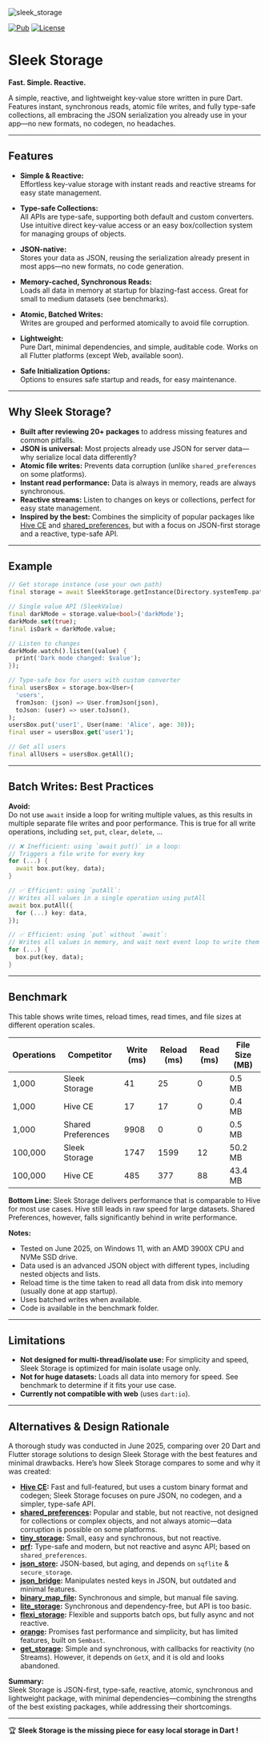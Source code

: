 ![sleek_storage](https://github.com/user-attachments/assets/14e6365b-8dde-4b56-a23a-68032f7649ac)

[![Pub](https://img.shields.io/pub/v/sleek_storage.svg?label=sleek_storage)](https://pub.dartlang.org/packages/sleek_storage)
[![License](https://img.shields.io/badge/License-BSD_3--Clause-green.svg)](https://opensource.org/licenses/BSD-3-Clause)

# Sleek Storage

**Fast. Simple. Reactive.**

A simple, reactive, and lightweight key-value store written in pure Dart. Features instant, synchronous reads, atomic file writes, and fully type-safe collections, all embracing the JSON serialization you already use in your app—no new formats, no codegen, no headaches.

---

## Features

- **Simple & Reactive:**  
  Effortless key-value storage with instant reads and reactive streams for easy state management.

- **Type-safe Collections:**  
  All APIs are type-safe, supporting both default and custom converters. Use intuitive direct key-value access or an easy box/collection system for managing groups of objects.

- **JSON-native:**  
  Stores your data as JSON, reusing the serialization already present in most apps—no new formats, no code generation.

- **Memory-cached, Synchronous Reads:**  
  Loads all data in memory at startup for blazing-fast access. Great for small to medium datasets (see benchmarks).

- **Atomic, Batched Writes:**  
  Writes are grouped and performed atomically to avoid file corruption.

- **Lightweight:**  
  Pure Dart, minimal dependencies, and simple, auditable code. Works on all Flutter platforms (except Web, available soon).

- **Safe Initialization Options:**  
  Options to ensures safe startup and reads, for easy maintenance.

---

## Why Sleek Storage?

- **Built after reviewing 20+ packages** to address missing features and common pitfalls.
- **JSON is universal:** Most projects already use JSON for server data—why serialize local data differently?
- **Atomic file writes:** Prevents data corruption (unlike `shared_preferences` on some platforms).
- **Instant read performance:** Data is always in memory, reads are always synchronous.
- **Reactive streams:** Listen to changes on keys or collections, perfect for easy state management.
- **Inspired by the best:** Combines the simplicity of popular packages like [Hive CE](https://pub.dev/packages/hive_ce) and [shared_preferences](https://pub.dev/packages/shared_preferences), but with a focus on JSON-first storage and a reactive, type-safe API.

---

## Example

```dart
// Get storage instance (use your own path)
final storage = await SleekStorage.getInstance(Directory.systemTemp.path);

// Single value API (SleekValue)
final darkMode = storage.value<bool>('darkMode');
darkMode.set(true);
final isDark = darkMode.value;

// Listen to changes
darkMode.watch().listen((value) {
  print('Dark mode changed: $value');
});

// Type-safe box for users with custom converter
final usersBox = storage.box<User>(
  'users',
  fromJson: (json) => User.fromJson(json),
  toJson: (user) => user.toJson(),
);
usersBox.put('user1', User(name: 'Alice', age: 30));
final user = usersBox.get('user1');

// Get all users
final allUsers = usersBox.getAll();
```
---

## Batch Writes: Best Practices

**Avoid:**  
Do not use `await` inside a loop for writing multiple values, as this results in multiple separate file writes and poor performance.
This is true for all write operations, including `set`, `put`, `clear`,  `delete`, ...

```dart
// ❌ Inefficient: using `await put()` in a loop:
// Triggers a file write for every key
for (...) {
  await box.put(key, data);
}

// ✅ Efficient: using `putAll`:
// Writes all values in a single operation using putAll
await box.putAll({
  for (...) key: data,
});

// ✅ Efficient: using `put` without `await`: 
// Writes all values in memory, and wait next event loop to write them all at once
for (...) {
  box.put(key, data);
}
```

---

## Benchmark
This table shows write times, reload times, read times, and file sizes at different operation scales.

| Operations | Competitor | Write (ms) | Reload (ms) | Read (ms) | File Size (MB) |
|------------|------------|------------|-------------|-----------|---------------|
| 1,000      | Sleek Storage | 41        | 25          | 0         | 0.5 MB        |
| 1,000      | Hive CE     | 17        | 17          | 0         | 0.4 MB        |
| 1,000      | Shared Preferences | 9908      | 0           | 0         | 0.5 MB        |
| 100,000    | Sleek Storage | 1747      | 1599        | 12        | 50.2 MB       |
| 100,000    | Hive CE     | 485       | 377         | 88        | 43.4 MB       |

**Bottom Line:** Sleek Storage delivers performance that is comparable to Hive for most use cases. Hive still leads in raw speed for large datasets. Shared Preferences, however, falls significantly behind in write performance.

**Notes:**
- Tested on June 2025, on Windows 11, with an AMD 3900X CPU and NVMe SSD drive.
- Data used is an advanced JSON object with different types, including nested objects and lists.
- Reload time is the time taken to read all data from disk into memory (usually done at app startup).
- Uses batched writes when available.
- Code is available in the benchmark folder.

---

## Limitations

- **Not designed for multi-thread/isolate use:** For simplicity and speed, Sleek Storage is optimized for main isolate usage only.
- **Not for huge datasets:** Loads all data into memory for speed. See benchmark to determine if it fits your use case.
- **Currently not compatible with web** (uses `dart:io`).

---

## Alternatives & Design Rationale

A thorough study was conducted in June 2025, comparing over 20 Dart and Flutter storage solutions to design Sleek Storage with the best features and minimal drawbacks. Here’s how Sleek Storage compares to some and why it was created:

- **[Hive CE](https://pub.dev/packages/hive_ce):** Fast and full-featured, but uses a custom binary format and codegen; Sleek Storage focuses on pure JSON, no codegen, and a simpler, type-safe API.
- **[shared_preferences](https://pub.dev/packages/shared_preferences):** Popular and stable, but not reactive, not designed for collections or complex objects, and not always atomic—data corruption is possible on some platforms.
- **[tiny_storage](https://pub.dev/packages/tiny_storage):** Small, easy and synchronous, but not reactive.
- **[prf](https://pub.dev/packages/prf):** Type-safe and modern, but not reactive and async API; based on `shared_preferences`.
- **[json_store](https://pub.dev/packages/json_store):** JSON-based, but aging, and depends on `sqflite` & `secure_storage`.
- **[json_bridge](https://pub.dev/packages/json_bridge):** Manipulates nested keys in JSON, but outdated and minimal features.
- **[binary_map_file](https://pub.dev/packages/binary_map_file):** Synchronous and simple, but manual file saving.
- **[lite_storage](https://pub.dev/packages/lite_storage):** Synchronous and dependency-free, but API is too basic.
- **[flexi_storage](https://pub.dev/packages/flexi_storage):** Flexible and supports batch ops, but fully async and not reactive.
- **[orange](https://pub.dev/packages/orange):** Promises fast performance and simplicity, but has limited features, built on `Sembast`.
- **[get_storage](https://pub.dev/packages/get_storage):** Simple and synchronous, with callbacks for reactivity (no Streams). However, it depends on `GetX`, and it is old and looks abandoned.

**Summary:**  
Sleek Storage is JSON-first, type-safe, reactive, atomic, synchronous and lightweight package, with minimal dependencies—combining the strengths of the best existing packages, while addressing their shortcomings.

---
🏆 **Sleek Storage is the missing piece for easy local storage in Dart !**
